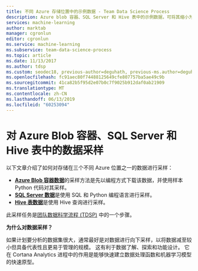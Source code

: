 ```yaml
---
title: 不同 Azure 存储位置中的示例数据 - Team Data Science Process
description: Azure blob 容器、SQL Server 和 Hive 表中的示例数据，可将其缩小为更小但更具代表性且更易于管理的大小。
services: machine-learning
author: marktab
manager: cgronlun
editor: cgronlun
ms.service: machine-learning
ms.subservice: team-data-science-process
ms.topic: article
ms.date: 11/13/2017
ms.author: tdsp
ms.custom: seodec18, previous-author=deguhath, previous-ms.author=deguhath
ms.openlocfilehash: fc91aec80f74488125649cfe807757ba5ae49c9b
ms.sourcegitcommit: 41ca82b5f95d2e07b0c7f9025b912daf0ab21909
ms.translationtype: MT
ms.contentlocale: zh-CN
ms.lasthandoff: 06/13/2019
ms.locfileid: "60253094"
---
```

# <a name="heading"></a>对 Azure Blob 容器、SQL Server 和 Hive 表中的数据采样

以下文章介绍了如何对存储在三个不同 Azure 位置之一的数据进行采样：

* [**Azure Blob 容器数据**](sample-data-blob.md)的采样方法是先以编程方式下载该数据，并使用样本 Python 代码对其采样。
* [**SQL Server 数据**](sample-data-sql-server.md)是使用 SQL 和 Python 编程语言进行采样。 
* [**Hive 表数据**](sample-data-hive.md)是使用 Hive 查询进行采样。

此采样任务是[团队数据科学流程 (TDSP)](https://docs.microsoft.com/azure/machine-learning/team-data-science-process/) 中的一个步骤。

**为什么对数据采样？**

如果计划要分析的数据集很大，通常最好是对数据进行向下采样，以将数据减至较小但具备代表性且更易于管理的规模。 这有利于数据了解、探索和功能设计。 它在 Cortana Analytics 进程中的作用是能够快速建立数据处理函数和机器学习模型的快速原型。

